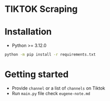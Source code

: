 # TIKTOK Scraping

# Installation

- Python >= 3.12.0

```bash
python -m pip install -r requirements.txt
```

# Getting started

- Provide `channel` or a list of `channels` on Tiktok
- Run `main.py` file check `eugene-note.md`
